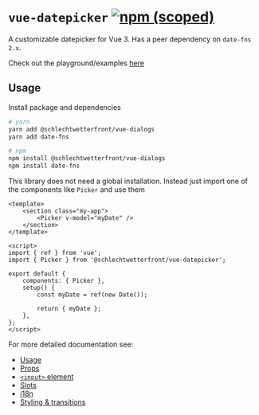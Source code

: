 # `vue-datepicker` [![npm (scoped)](https://img.shields.io/npm/v/@schlechtwetterfront/vue-datepicker)](https://www.npmjs.com/package/@schlechtwetterfront/vue-datepicker)

A customizable datepicker for Vue 3. Has a peer dependency on `date-fns` `2.x`.

Check out the playground/examples [here](https://schlechtwetterfront.github.io/vue-datepicker)

## Usage

Install package and dependencies

```bash
# yarn
yarn add @schlechtwetterfront/vue-dialogs
yarn add date-fns

# npm
npm install @schlechtwetterfront/vue-dialogs
npm install date-fns
```

This library does not need a global installation. Instead just import one of the components like `Picker` and use them

```vue
<template>
    <section class="my-app">
        <Picker v-model="myDate" />
    </section>
</template>

<script>
import { ref } from 'vue';
import { Picker } from '@schlechtwetterfront/vue-datepicker';

export default {
    components: { Picker },
    setup() {
        const myDate = ref(new Date());

        return { myDate };
    },
};
</script>
```

For more detailed documentation see:

-   [Usage](docs/usage.md)
-   [Props](docs/props.md)
-   [`<input>` element](docs/input-el.md)
-   [Slots](docs/slots.md)
-   [i18n](docs/i18n.md)
-   [Styling & transitions](docs/styling-and-transitions.md)
